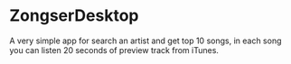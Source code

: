 ZongserDesktop
==============

A very simple app for search an artist and get top 10 songs, in each song you can listen 20 seconds of preview track from iTunes.

